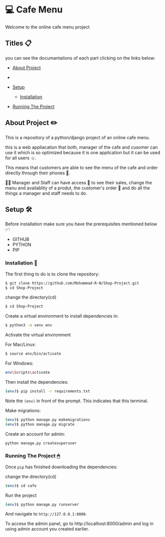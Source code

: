 # 💻 Cafe Menu
Welcome to the online cafe menu project

## Titles 📋

you can see the documantations of each part clicking on the links below:
* [About Project](about-project)
* 
* [Setup](#setup)
  
  - [Installation](#installation)
    
* [Running The Project](#running-the-project)
  

## About Project ✏️

This is a repository of a python/django project of an online cafe menu.

this is a web appliacation that both, manager of the cafe and cusomer can use it which is so optimized because it is one application but it can be used for all users ☺️. 

This means that customers are able to see the menu of the cafe and order directly through their phones 📲.

👨👩 Manager and Staff can have access 🔑 to see their sales, change the manu and availablity of a produt, the customer's order 🛒 and do all the things a manager and staff needs to do.

## Setup 🛠️

Before installation make sure you have the prerequisites mentioned below ✅:
 - GITHUB
 - PYTHON
 - PIP

   
### Installation 🔗

The first thing to do is to clone the repository:

```sh
$ git clone https://github.com/Mohammad-R-N/Shop-Project.git
$ cd Shop-Project
```

change the directory(cd)

```sh
$ cd Shop-Project
```

Create a virtual environment to install dependencies in:

```sh
$ python3 -m venv env
```
 Activate the  virtual environment
 
For Mac/Linux:

```sh
$ source env/bin/activate
```

For Windows:

```sh
env\Scripts\activate
```

Then install the dependencies:

```sh
(env)$ pip install -r requirements.txt
```

Note the `(env)` in front of the prompt. This indicates that this terminal.

Make migrations: 

```sh
(env)$ python manage.py makemigrations
(env)$ python manage.py migrate
```
Create an account for admin:

```sh
python manage.py createsuperuser
```
### Running The Project 🖱
Once `pip` has finished downloading the dependencies:

change the directory(cd)

```sh
(env)$ cd cafe
```

Run the project

```sh
(env)$ python manage.py runserver
```

And navigate to `http://127.0.0.1:8000`.

To access the admin panel, go to http://localhost:8000/admin and log in using admin account you created earlier.
